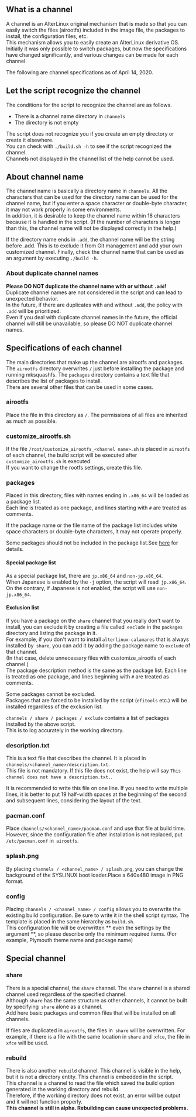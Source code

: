 ## What is a channel
A channel is an AlterLinux original mechanism that is made so that you can easily switch the files (airootfs) included in the image file, the packages to install, the configuration files, etc.  
This mechanism allows you to easily create an AlterLinux derivative OS.  
Initially it was only possible to switch packages, but now the specifications have changed significantly, and various changes can be made for each channel.  


The following are channel specifications as of April 14, 2020.  


## Let the script recognize the channel
The conditions for the script to recognize the channel are as follows.  

- There is a channel name directory in `channels`
- The directory is not empty

The script does not recognize you if you create an empty directory or create it elsewhere.  
You can check with `./build.sh -h` to see if the script recognized the channel.  
Channels not displayed in the channel list of the help cannot be used.


## About channel name
The channel name is basically a directory name in `channels`.
All the characters that can be used for the directory name can be used for the channel name, but if you enter a space character or double-byte character, it may not work properly in some environments.  
In addition, it is desirable to keep the channel name within 18 characters because it is handled in the script. (If the number of characters is longer than this, the channel name will not be displayed correctly in the help.)  
  
If the directory name ends in `.add`, the channel name will be the string before .add.
This is to exclude it from Git management and add your own customized channel.
Finally, check the channel name that can be used as an argument by executing `./build -h`.

### About duplicate channel names
**Please DO NOT duplicate the channel name with or without `.add`!**  
Duplicate channel names are not considered in the script and can lead to unexpected behavior.  
In the future, if there are duplicates with and without `.add`, the policy with `.add` will be prioritized.  
Even if you deal with duplicate channel names in the future, the official channel will still be unavailable, so please DO NOT duplicate channel names.



## Specifications of each channel
The main directories that make up the channel are airootfs and packages.  
The `airootfs` directory overwrites `/` just before installing the package and running mksquashfs.
The `packages` directory contains a text file that describes the list of packages to install.  
There are several other files that can be used in some cases.


### airootfs
Place the file in this directory as `/`. The permissions of all files are inherited as much as possible.  

### customize_airootfs.sh
If the file `/root/customize_airootfs_<channel name>.sh` is placed in `airootfs` of each channel, the build script will be executed after `customize_airootfs.sh` is executed.  
If you want to change the rootfs settings, create this file.  


### packages
Placed in this directory, files with names ending in `.x86_64` will be loaded as a package list.  
Each line is treated as one package, and lines starting with `#` are treated as comments.  

If the package name or the file name of the package list includes white space characters or double-byte characters, it may not operate properly.

Some packages should not be included in the package list.See [here](PACKAGE.md) for details.


#### Special package list
As a special package list, there are `jp.x86_64` and `non-jp.x86_64`.  
When Japanese is enabled by the `-j` option, the script will read` jp.x86_64`.  
On the contrary, if Japanese is not enabled, the script will use `non-jp.x86_64`.  


#### Exclusion list
If you have a package on the `share` channel that you really don't want to install, you can exclude it by creating a file called` exclude` in the `packages` directory and listing the package in it.  
For example, if you don't want to install `alterlinux-calamares` that is always installed by` share`, you can add it by adding the package name to `exclude` of that channel.  
(In that case, delete unnecessary files with customize_airootfs of each channel.)  
The package description method is the same as the package list. Each line is treated as one package, and lines beginning with `#` are treated as comments.  
  
Some packages cannot be excluded.  
Packages that are forced to be installed by the script (`efitools` etc.) will be installed regardless of the exclusion list.  
  
`channels / share / packages / exclude` contains a list of packages installed by the above script.  
This is to log accurately in the working directory.  


### description.txt
This is a text file that describes the channel. It is placed in `channels/<channel_name>/description.txt`.  
This file is not mandatory. If this file does not exist, the help will say `This channel does not have a description.txt.`.  

It is recommended to write this file on one line. If you need to write multiple lines, it is better to put 19 half-width spaces at the beginning of the second and subsequent lines, considering the layout of the text.  


### pacman.conf
Place `channels/<channel_name>/pacman.conf` and use that file at build time. However, since the configuration file after installation is not replaced, put `/etc/pacman.conf` in` airootfs`.


### splash.png
By placing `channels / <channel_name> / splash.png`, you can change the background of the SYSLINUX boot loader.Place a 640x480 image in PNG format.  


### config
Placing `channels / <channel_name> / config` allows you to overwrite the existing build configuration. Be sure to write it in the shell script syntax. The template is placed in the same hierarchy as `build.sh`.  
This configuration file will be overwritten ** even the settings by the argument **, so please describe only the minimum required items. (For example, Plymouth theme name and package name)  

## Special channel
### share
There is a special channel, the `share` channel. The `share` channel is a shared channel used regardless of the specified channel.  
Although `share` has the same structure as other channels, it cannot be built by specifying` share` alone as a channel.  
Add here basic packages and common files that will be installed on all channels.  
  
If files are duplicated in `airootfs`, the files in` share` will be overwritten.
For example, if there is a file with the same location in `share` and` xfce`, the file in `xfce` will be used.
  
### rebuild
There is also another `rebuild` channel. This channel is visible in the help, but it is not a directory entity. This channel is embedded in the script.  
This channel is a channel to read the file which saved the build option generated in the working directory and rebuild.  
Therefore, if the working directory does not exist, an error will be output and it will not function properly.  
**This channel is still in alpha. Rebuilding can cause unexpected problems.**